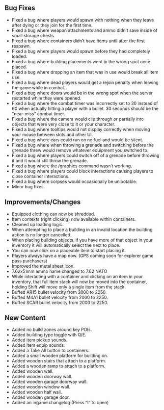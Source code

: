 ## Bug Fixes
- Fixed a bug where players would spawn with nothing when they leave after dying or they join for the first time.
- Fixed a bug where weapon attachments and ammo didn’t save inside of small storage chests.
- Fixed a bug where containers didn’t have items until after the first respawn.
- Fixed a bug where players would spawn before they had completely loaded.
- Fixed a bug where building placements went in the wrong spot once placed.
- Fixed a bug where dropping an item that was in use would break all item use.
- Fixed a bug where dead players would get a rejoin penalty when leaving the game while in combat.
- Fixed a bug where doors would be in the wrong spot when the server restarted while they were opened.
- Fixed a bug where the combat timer was incorrectly set to 30 instead of 60 when actually hitting a player with a bullet. 30 seconds should be the “near-miss” combat timer.
- Fixed a bug where the camera would clip through or partially into objects that were very close to it or your character.
- Fixed a bug where tooltips would not display correctly when moving your mouse between slots and other UI.
- Fixed a bug where cars could run on no fuel and would be silent.
- Fixed a bug where when throwing a grenade and switching before the grenade threw would remove whatever equipment you switched to.
- Fixed a bug where players could switch off of a grenade before throwing it and it would still throw the grenade.
- Fixed a bug where the /graphics command wasn’t working.
- Fixed a bug where players could block interactions causing players to close container interactions.
- Fixed a bug where corpses would occasionally be unlootable.
- Minor bug fixes.

## Improvements/Changes
- Equipped clothing can now be shredded.
- Item contexts (right clicking) now available within containers.
- Cleaned up loading logic.
- When attempting to place a building in an invalid location the building action is no longer cancelled.
- When placing building objects, if you have more of that object in your inventory it will automatically select the next to place.
- You can now click on a placeable item to start placing it.
- Players always have a map now. (GPS coming soon for explorer game pass purchasers)
- Improved the metal sheet icon.
- 7.62x51mm ammo name changed to 7.62 NATO
- While interacting with a container and clicking on an item in your inventory, that full item stack will now be moved into the container, holding Shift will move only a single item from the stack.
- Buffed AR15 bullet velocity from 2000 to 2250.
- Buffed M4A1 bullet velocity from 2000 to 2250.
- Buffed SCAR bullet velocity from 2000 to 2250.

## New Content
- Added no build zones around key POIs.
- Added building type toggle with Q/E.
- Added item pickup sounds.
- Added item equip sounds.
- Added a Take All button to containers.
- Added a small wooden platform for building on.
- Added wooden stairs that attach to a platform.
- Added a wooden ramp to attach to a platform.
- Added wooden wall.
- Added wooden doorway wall.
- Added wooden garage doorway wall.
- Added wooden window wall.
- Added wooden half wall.
- Added wooden garage door.
- Added an ingame changelog (Press “I” to open)
